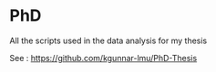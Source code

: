 # PhD
All the scripts used in the data analysis for my thesis

See : https://github.com/kgunnar-lmu/PhD-Thesis
